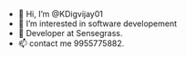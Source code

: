 - 👋 Hi, I’m @KDigvijay01
- 👀 I’m interested in software developement
- 🌱 Developer at Sensegrass.
- 📫 contact me 9955775882.

<!---
KDigvijay01/KDigvijay01 is a ✨ special ✨ repository because its `README.md` (this file) appears on your GitHub profile.
You can click the Preview link to take a look at your changes.
--->
